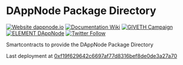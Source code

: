 # DAppNode Package Directory

[![Website dappnode.io](https://img.shields.io/badge/Website-dappnode.io-brightgreen.svg)](https://dappnode.io/)
[![Documentation Wiki](https://img.shields.io/badge/Documentation-Wiki-brightgreen.svg)](https://github.com/dappnode/DAppNode/wiki)
[![GIVETH Campaign](https://img.shields.io/badge/GIVETH-Campaign-1e083c.svg)](https://alpha.giveth.io/campaigns/OcKJryNwjeidMXi9)
[![ELEMENT DAppNode](https://img.shields.io/badge/ELEMENT-DAppNode-blue.svg)](https://app.element.io/#/room/#DAppNode:matrix.org)
[![Twitter Follow](https://img.shields.io/twitter/follow/espadrine.svg?style=social&label=Follow)](https://twitter.com/DAppNODE?lang=es)

Smartcontracts to provide the DAppNode Package Directory

Last deployment at [0xf19f629642c6697af77d8316bef8de0de3a27a70](https://etherscan.io/address/0xf19f629642c6697af77d8316bef8de0de3a27a70)

